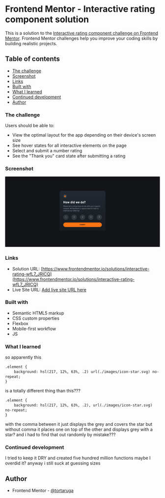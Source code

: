 # Frontend Mentor - Interactive rating component solution

This is a solution to the [Interactive rating component challenge on Frontend Mentor](https://www.frontendmentor.io/challenges/interactive-rating-component-koxpeBUmI). Frontend Mentor challenges help you improve your coding skills by building realistic projects. 

## Table of contents

  - [The challenge](#the-challenge)
  - [Screenshot](#screenshot)
  - [Links](#links)
  - [Built with](#built-with)
  - [What I learned](#what-i-learned)
  - [Continued development](#continued-development)
- [Author](#author)

### The challenge

Users should be able to:

- View the optimal layout for the app depending on their device's screen size
- See hover states for all interactive elements on the page
- Select and submit a number rating
- See the "Thank you" card state after submitting a rating

### Screenshot

![](./images/Screenshot%202024-06-23%20at%2014-59-46%20Frontend%20Mentor%20Interactive%20rating%20component.png)

### Links

- Solution URL: [https://www.frontendmentor.io/solutions/interactive-rating-wfL7_JRICQ](https://www.frontendmentor.io/solutions/interactive-rating-wfL7_JRICQ)
- Live Site URL: [Add live site URL here](https://tortaruga.github.io/interactive-rating-project/)

### Built with

- Semantic HTML5 markup
- CSS custom properties
- Flexbox
- Mobile-first workflow
- JS

### What I learned

so apparently this 

```
.element {
    background: hsl(217, 12%, 63%, .2) url(./images/icon-star.svg) no-repeat;
}
```

is a totally different thing than this???

```
.element {
    background: hsl(217, 12%, 63%, .2), url(./images/icon-star.svg) no-repeat;
}
```

with the comma between it just displays the grey and covers the star but without comma it places one on top of the other and displays grey with a star? and i had to find that out randomly by mistake???


### Continued development

I tried to keep it DRY and created five hundred million functions maybe I overdid it? anyway i still suck at guessing sizes

## Author

- Frontend Mentor - [@tortaruga](https://www.frontendmentor.io/profile/tortaruga)
